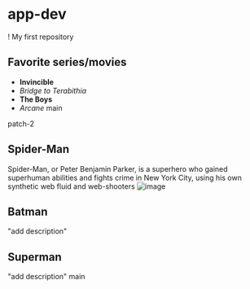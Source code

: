 # app-dev
! My first repository 




## Favorite series/movies

- **Invincible**
- *Bridge to Terabithia*
- **The Boys**
- *Arcane*
main




patch-2
## Spider-Man
Spider-Man, or Peter Benjamin Parker, is a superhero who gained superhuman abilities and fights crime in New York City, using his own synthetic web fluid and web-shooters
![image](https://github.com/user-attachments/assets/588af3ad-5866-47f1-9da9-32dd6c1f6af1)


## Batman
"add description"

## Superman
"add description"
main
